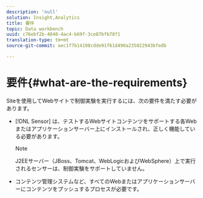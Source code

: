 ```yaml
---
description: 'null'
solution: Insight,Analytics
title: 要件
topic: Data workbench
uuid: c76ebf2b-4040-4ac4-b69f-3ce87bfb78f1
translation-type: tm+mt
source-git-commit: aec1f7b14198cdde91f61d490a235022943bfedb

---
```



# 要件{#what-are-the-requirements}

Siteを使用してWebサイトで制御実験を実行するには、次の要件を満たす必要があります。

* [!DNL Sensor] は、テストするWebサイトコンテンツをサポートする各Webまたはアプリケーションサーバー上にインストールされ、正しく機能している必要があります。

   >[!NOTE]
   >
   >J2EEサーバー（JBoss、Tomcat、WebLogicおよびWebSphere）上で実行されるセンサーは、制御実験をサポートしていません。

* コンテンツ管理システムなど、すべてのWebまたはアプリケーションサーバーにコンテンツをプッシュするプロセスが必要です。

